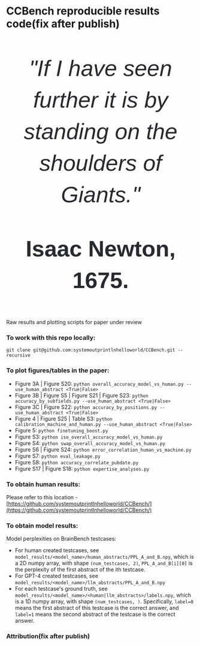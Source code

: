 # CCBench reproducible results code(fix after publish)
<div style="text-align: center; font-family: sans-serif; font-size: 60px; line-height: 1.4; color: #272a2e;">
    <p><em>"If I have seen further it is by standing on the shoulders of Giants."</em></p>
    <p><strong>Isaac Newton, 1675.</strong></p>
</div>


Raw results and plotting scripts for paper under review

### To work with this repo locally:
```
git clone git@github.com:systemoutprintlnhelloworld/CCBench.git --recursive
```

### To plot figures/tables in the paper:
* Figure 3A | Figure S20: `python overall_accuracy_model_vs_human.py --use_human_abstract <True|False>`
* Figure 3B | Figure S5 | Figure S21 | Figure S23: `python accuracy_by_subfields.py --use_human_abstract <True|False>`
* Figure 3C | Figure S22: `python accuracy_by_positions.py --use_human_abstract <True|False>`
* Figure 4 | Figure S25 | Table S3: `python calibration_machine_and_human.py --use_human_abstract <True|False>`
* Figure 5: `python finetuning_boost.py`
* Figure S3: `python iso_overall_accuracy_model_vs_human.py`
* Figure S4: `python swap_overall_accuracy_model_vs_human.py`
* Figure S6 | Figure S24: `python error_correlation_human_vs_machine.py`
* Figure S7: `python eval_leakage.py`
* Figure S8: `python accuracy_correlate_pubdate.py`
* Figure S17 | Figure S18: `python expertise_analyses.py`

### To obtain human results:
Please refer to this location - [https://github.com/systemoutprintlnhelloworld/CCBench/](https://github.com/systemoutprintlnhelloworld/CCBench/)
### To obtain model results:
Model perplexities on BrainBench testcases:
* For human created testcases, see `model_results/<model_name>/human_abstracts/PPL_A_and_B.npy`, which is a 2D numpy array, with shape `(num_testcases, 2)`, `PPL_A_and_B[i][0]` is the perplexity of the first abstract of the ith testcase.
* For GPT-4 created testcases, see `model_results/<model_name>/llm_abstracts/PPL_A_and_B.npy`
* For each testcase's ground truth, see `model_results/<model_name>/<human|llm_abstracts>/labels.npy`, which is a 1D numpy array, with shape `(num_testcases, )`. Specifically, `label=0` means the first abstract of this testcase is the correct answer, and `label=1` means the second abstract of the testcase is the correct answer.

### Attribution(fix after publish)
```
```
